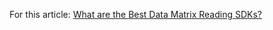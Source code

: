 For this article: [What are the Best Data Matrix Reading SDKs?](https://www.dynamsoft.com/codepool/data-matrix-reading-benchmark-and-comparison.html)
